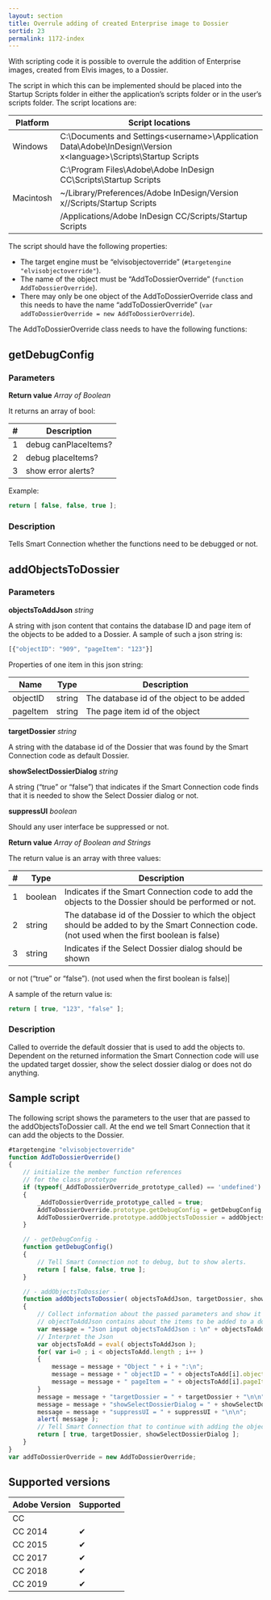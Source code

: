 ```yaml
---
layout: section
title: Overrule adding of created Enterprise image to Dossier
sortid: 23
permalink: 1172-index
---
```


With scripting code it is possible to overrule the addition of Enterprise images, created from Elvis images, to a Dossier.

The script in which this can be implemented should be placed into the Startup Scripts folder in either the application’s scripts
folder or in the user’s scripts folder. The script locations are:

|Platform|Script locations|
|--------|----------------|
|Windows |C:\Documents and Settings\<username>\Application Data\Adobe\InDesign\Version x\<language>\Scripts\Startup Scripts|
||C:\Program Files\Adobe\Adobe InDesign CC\Scripts\Startup Scripts|
|Macintosh |~/Library/Preferences/Adobe InDesign/Version x/<language>/Scripts/Startup Scripts|
||/Applications/Adobe InDesign CC/Scripts/Startup Scripts|

The script should have the following properties:
* The target engine must be “elvisobjectoverride” (`#targetengine "elvisobjectoverride"`).
* The name of the object must be “AddToDossierOverride” (`function AddToDossierOverride`).
* There may only be one object of the AddToDossierOverride class and this needs to have the name “addToDossierOverride”
(`var addToDossierOverride = new AddToDossierOverride`).

The AddToDossierOverride class needs to have the following functions:

## getDebugConfig

### Parameters

**Return value** *Array of Boolean*

It returns an array of bool:

|#|Description|
|-|-----------|
|1 |debug canPlaceItems?|
|2 |debug placeItems?|
|3 |show error alerts?|

Example:
```javascript
return [ false, false, true ];
```

### Description

Tells Smart Connection whether the functions need to be debugged or not.

## addObjectsToDossier

### Parameters

**objectsToAddJson** *string*

A string with json content that contains the database ID and page item of the objects to be added to a Dossier. A sample of such a json string is:
```javascript
[{"objectID": "909", "pageItem": "123"}]
```

Properties of one item in this json string:

|Name|Type|Description|
|----|----|-----------|
|objectID |string |The database id of the object to be added|
|pageItem |string |The page item id of the object|

**targetDossier** *string*

A string with the database id of the Dossier that was found by the
Smart Connection code as default Dossier.

**showSelectDossierDialog** *string*

A string (“true” or “false”) that indicates if the Smart Connection
code finds that it is needed to show the Select Dossier dialog or
not.

**suppressUI** *boolean*

Should any user interface be suppressed or not.

**Return value** *Array of Boolean and Strings*

The return value is an array with three values:

|#|Type|Description|
|-|----|-----------|
|1 |boolean |Indicates if the Smart Connection code to add the objects to the Dossier should be performed or not.|
|2 |string |The database id of the Dossier to which the object should be added to by the Smart Connection code. (not used when the first boolean is false)|
|3 |string |Indicates if the Select Dossier dialog should be shown
or not (“true” or “false”). (not used when the first
boolean is false)|

A sample of the return value is:
```javascript
return [ true, "123", "false" ];
```

### Description

Called to override the default dossier that is used to add the objects to. Dependent on the returned information the Smart Connection code will use the updated target dossier, show the select dossier dialog or does not do anything.

## Sample script

The following script shows the parameters to the user that are passed to the addObjectsToDossier call. At the end we tell Smart Connection that it can add the objects to the Dossier.

```javascript
#targetengine "elvisobjectoverride"
function AddToDossierOverride()
{
    // initialize the member function references
    // for the class prototype
    if (typeof(_AddToDossierOverride_prototype_called) == 'undefined')
    {
        _AddToDossierOverride_prototype_called = true;
        AddToDossierOverride.prototype.getDebugConfig = getDebugConfig;
        AddToDossierOverride.prototype.addObjectsToDossier = addObjectsToDossier;
    }

    // - getDebugConfig -
    function getDebugConfig()
    {
        // Tell Smart Connection not to debug, but to show alerts.
        return [ false, false, true ];
    }

    // - addObjectsToDossier -
    function addObjectsToDossier( objectsToAddJson, targetDossier, showSelectDossierDialog, suppressUI )
    {
        // Collect information about the passed parameters and show it to the user
        // objectToAddJson contains about the items to be added to a dossier.
        var message = "Json input objectsToAddJson : \n" + objectsToAddJson +"\n\nInterpreted items from Json: \n";
        // Interpret the Json
        var objectsToAdd = eval( objectsToAddJson );
        for( var i=0 ; i < objectsToAdd.length ; i++ )
        {
            message = message + "Object " + i + ":\n";
            message = message + " objectID = " + objectsToAdd[i].objectID + "\n";
            message = message + " pageItem = " + objectsToAdd[i].pageItem + "\n\n";
        }
        message = message + "targetDossier = " + targetDossier + "\n\n";
        message = message + "showSelectDossierDialog = " + showSelectDossierDialog + "\n\n";
        message = message + "suppressUI = " + suppressUI + "\n\n";
        alert( message );
        // Tell Smart Connection that to continue with adding the objects to the dossier
        return [ true, targetDossier, showSelectDossierDialog ];
    }
}
var addToDossierOverride = new AddToDossierOverride;
```

## Supported versions

| Adobe Version | Supported |
|---------------|-----------|
| CC            |           |
| CC 2014       | ✔         |
| CC 2015       | ✔         |
| CC 2017       | ✔         |
| CC 2018       | ✔         |
| CC 2019       | ✔         |